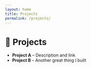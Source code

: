 ```yaml
---
layout: home
title: Projects
permalink: /projects/
---
```


# 🚀 Projects

- **Project A** – Description and link
- **Project B** – Another great thing I built
